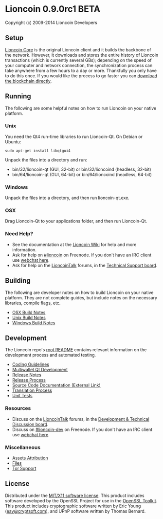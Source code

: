 Lioncoin 0.9.0rc1 BETA
=====================

Copyright (c) 2009-2014 Lioncoin Developers


Setup
---------------------
[Lioncoin Core](http://lioncoin.org/en/download) is the original Lioncoin client and it builds the backbone of the network. However, it downloads and stores the entire history of Lioncoin transactions (which is currently several GBs); depending on the speed of your computer and network connection, the synchronization process can take anywhere from a few hours to a day or more. Thankfully you only have to do this once. If you would like the process to go faster you can [download the blockchain directly](https://lioncointalk.org/index.php?topic=145386.0).

Running
---------------------
The following are some helpful notes on how to run Lioncoin on your native platform. 

### Unix

You need the Qt4 run-time libraries to run Lioncoin-Qt. On Debian or Ubuntu:

	sudo apt-get install libqtgui4

Unpack the files into a directory and run:

- bin/32/lioncoin-qt (GUI, 32-bit) or bin/32/lioncoind (headless, 32-bit)
- bin/64/lioncoin-qt (GUI, 64-bit) or bin/64/lioncoind (headless, 64-bit)



### Windows

Unpack the files into a directory, and then run lioncoin-qt.exe.

### OSX

Drag Lioncoin-Qt to your applications folder, and then run Lioncoin-Qt.

### Need Help?

* See the documentation at the [Lioncoin Wiki](https://en.lioncoin.it/wiki/Main_Page)
for help and more information.
* Ask for help on [#lioncoin](http://webchat.freenode.net?channels=lioncoin) on Freenode. If you don't have an IRC client use [webchat here](http://webchat.freenode.net?channels=lioncoin).
* Ask for help on the [LioncoinTalk](https://lioncointalk.org/) forums, in the [Technical Support board](https://lioncointalk.org/index.php?board=4.0).

Building
---------------------
The following are developer notes on how to build Lioncoin on your native platform. They are not complete guides, but include notes on the necessary libraries, compile flags, etc.

- [OSX Build Notes](build-osx.md)
- [Unix Build Notes](build-unix.md)
- [Windows Build Notes](build-msw.md)

Development
---------------------
The Lioncoin repo's [root README](https://github.com/lioncoin/lioncoin/blob/master/README.md) contains relevant information on the development process and automated testing.

- [Coding Guidelines](coding.md)
- [Multiwallet Qt Development](multiwallet-qt.md)
- [Release Notes](release-notes.md)
- [Release Process](release-process.md)
- [Source Code Documentation (External Link)](https://dev.visucore.com/lioncoin/doxygen/)
- [Translation Process](translation_process.md)
- [Unit Tests](unit-tests.md)

### Resources
* Discuss on the [LioncoinTalk](https://lioncointalk.org/) forums, in the [Development & Technical Discussion board](https://lioncointalk.org/index.php?board=6.0).
* Discuss on [#lioncoin-dev](http://webchat.freenode.net/?channels=lioncoin) on Freenode. If you don't have an IRC client use [webchat here](http://webchat.freenode.net/?channels=lioncoin-dev).

### Miscellaneous
- [Assets Attribution](assets-attribution.md)
- [Files](files.md)
- [Tor Support](tor.md)

License
---------------------
Distributed under the [MIT/X11 software license](http://www.opensource.org/licenses/mit-license.php).
This product includes software developed by the OpenSSL Project for use in the [OpenSSL Toolkit](http://www.openssl.org/). This product includes
cryptographic software written by Eric Young ([eay@cryptsoft.com](mailto:eay@cryptsoft.com)), and UPnP software written by Thomas Bernard.

